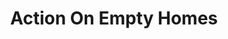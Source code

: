---
layout: default
location: London
shortname: action_on_empty_homes
tags:
- Housing Market
title: Action On Empty Homes
url: https://www.actiononemptyhomes.org/
uuid: recjDbPipeZcTjxHj
---